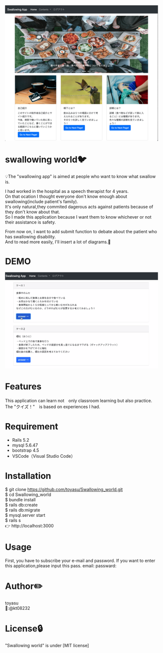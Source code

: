 ![toppage](https://github.com/toyasu/Swallowing_world/blob/master/%E3%82%B9%E3%82%AF%E3%83%AA%E3%83%BC%E3%83%B3%E3%82%B7%E3%83%A7%E3%83%83%E3%83%88%202020-06-30%2011.36.13.png)

# swallowing world:bird: 
:bulb:The "swallowing app" is aimed at people who want to know what swallow is.<br>

I had worked in the hospital as a speech therapist for 4 years.<br>
On that ocation I thought everyone don't know enough about swallowing(include patient's family).<br>
It's only natural,they commited dagerous acts against patients because of they don't know about that.<br>
So I made this application because I want them to know whichever or not their assistance is safety.<br>

From now on, I want to add submit function to debate about the patient who has swallowing disability.<br>
And to read more easily, I'll insert a lot of diagrams.:thought_balloon:
 
# DEMO
 
![quizpage](https://github.com/toyasu/Swallowing_world/blob/master/e487e37e9970ba555ecd345c576df21e.gif)
 
# Features
 
 This application can learn not　only classroom learning but also practice.<br>
 The "クイズ！"　is based on experiences I had.
 
# Requirement
 
* Rails 5.2
* mysql  5.6.47
* bootstrap 4.5
* VSCode（Visual Studio Code）

 
# Installation
 
$ git clone https://github.com/toyasu/Swallowing_world.git<br>
$ cd Swallowing_world<br>
$ bundle install<br>
$ rails db:create<br>
$ rails db:migrate<br>
$ mysql.server start <br>
$ rails s<br>
👉 http://localhost:3000
 
# Usage
 
First, you have to subscribe your e-mail and password.
If you want to enter this application,please input this pass.
email:
passward:
 
# Author:pencil2: 
toyasu<br>
:iphone::@kt08232
 
# License:lock: 
"Swallowing world" is under [MIT license]
 
